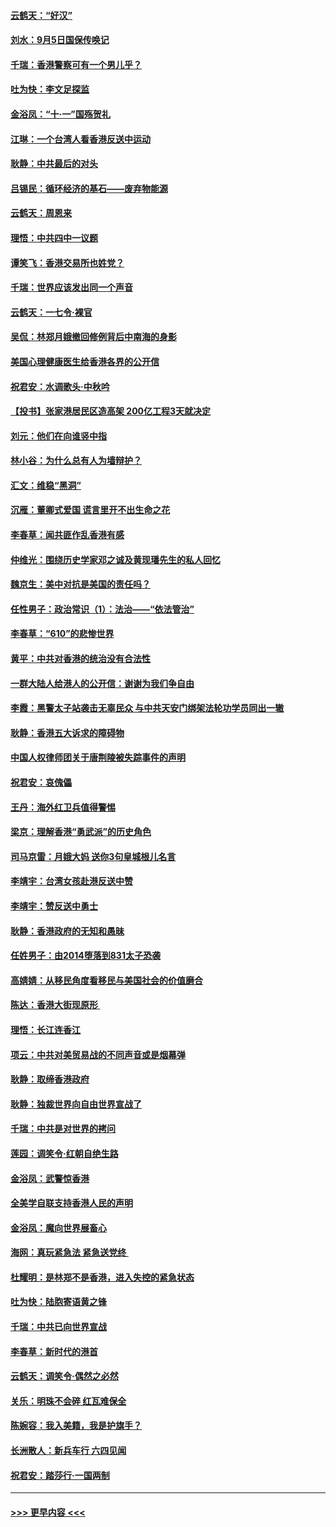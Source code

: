 #### [云鹤天：“好汉”](../pages/nsc993/n11513536.md?t=09111244) 
#### [刘水：9月5日国保传唤记](../pages/nsc993/n11513460.md?t=09111244) 
#### [千瑞：香港警察可有一个男儿乎？](../pages/nsc993/n11513109.md?t=09111244) 
#### [吐为快：李文足探监](../pages/nsc993/n11509622.md?t=09111244) 
#### [金浴凤：“十‧一”国殇贺礼](../pages/nsc993/n11509593.md?t=09111244) 
#### [江琳：一个台湾人看香港反送中运动](../pages/nsc993/n11509211.md?t=09111244) 
#### [耿静：中共最后的对头](../pages/nsc993/n11508308.md?t=09111244) 
#### [吕锡民：循环经济的基石——废弃物能源](../pages/nsc993/n11508212.md?t=09111244) 
#### [云鹤天：周恩来](../pages/nsc993/n11508055.md?t=09111244) 
#### [理悟：中共四中一议题](../pages/nsc993/n11507782.md?t=09111244) 
#### [谭笑飞：香港交易所也姓党？](../pages/nsc993/n11507753.md?t=09111244) 
#### [千瑞：世界应该发出同一个声音](../pages/nsc993/n11507290.md?t=09111244) 
#### [云鹤天：一七令‧裸官](../pages/nsc993/n11507177.md?t=09111244) 
#### [吴侃：林郑月娥撤回修例背后中南海的身影](../pages/nsc993/n11506876.md?t=09111244) 
#### [美国心理健康医生给香港各界的公开信](../pages/nsc993/n11506809.md?t=09111244) 
#### [祝君安：水调歌头‧中秋吟](../pages/nsc993/n11506758.md?t=09111244) 
#### [【投书】张家港居民区造高架 200亿工程3天就决定](../pages/nsc993/n11506682.md?t=09111244) 
#### [刘元：他们在向谁竖中指](../pages/nsc993/n11505384.md?t=09111244) 
#### [林小谷：为什么总有人为墙辩护？](../pages/nsc993/n11505226.md?t=09111244) 
#### [汇文：维稳“黑洞”](../pages/nsc993/n11504347.md?t=09111244) 
#### [沉雁：董卿式爱国 谎言里开不出生命之花](../pages/nsc993/n11503215.md?t=09111244) 
#### [李春草：闻共匪作乱香港有感](../pages/nsc993/n11503072.md?t=09111244) 
#### [仲维光：围绕历史学家邓之诚及黄现璠先生的私人回忆](../pages/nsc993/n11501330.md?t=09111244) 
#### [魏京生：美中对抗是美国的责任吗？](../pages/nsc993/n11500723.md?t=09111244) 
#### [任性男子：政治常识（1）：法治——“依法管治”](../pages/nsc993/n11500791.md?t=09111244) 
#### [李春草：“610”的悲惨世界](../pages/nsc993/n11501141.md?t=09111244) 
#### [黄平：中共对香港的统治没有合法性](../pages/nsc993/n11499473.md?t=09111244) 
#### [一群大陆人给港人的公开信：谢谢为我们争自由](../pages/nsc993/n11500402.md?t=09111244) 
#### [李霞：黑警太子站袭击无辜民众 与中共天安门绑架法轮功学员同出一辙](../pages/nsc993/n11499805.md?t=09111244) 
#### [耿静：香港五大诉求的障碍物](../pages/nsc993/n11497578.md?t=09111244) 
#### [中国人权律师团关于唐荆陵被失踪事件的声明](../pages/nsc993/n11500014.md?t=09111244) 
#### [祝君安：哀傀儡](../pages/nsc993/n11499776.md?t=09111244) 
#### [王丹：海外红卫兵值得警惕](../pages/nsc993/n11498138.md?t=09111244) 
#### [梁京：理解香港“勇武派”的历史角色](../pages/nsc993/n11498006.md?t=09111244) 
#### [司马京雷：月娥大妈  送你3句皇城根儿名言](../pages/nsc993/n11497885.md?t=09111244) 
#### [李靖宇：台湾女孩赴港反送中赞](../pages/nsc993/n11497721.md?t=09111244) 
#### [李靖宇：赞反送中勇士](../pages/nsc993/n11497452.md?t=09111244) 
#### [耿静：香港政府的无知和愚昧](../pages/nsc993/n11494238.md?t=09111244) 
#### [任姓男子：由2014堕落到831太子恐袭](../pages/nsc993/n11496683.md?t=09111244) 
#### [高婧婧：从移民角度看移民与美国社会的价值磨合](../pages/nsc993/n11495757.md?t=09111244) 
#### [陈达：香港大街现原形 ](../pages/nsc993/n11495441.md?t=09111244) 
#### [理悟：长江连香江](../pages/nsc993/n11495377.md?t=09111244) 
#### [项云：中共对美贸易战的不同声音或是烟幕弹](../pages/nsc993/n11494929.md?t=09111244) 
#### [耿静：取缔香港政府](../pages/nsc993/n11494218.md?t=09111244) 
#### [耿静：独裁世界向自由世界宣战了](../pages/nsc993/n11494190.md?t=09111244) 
#### [千瑞：中共是对世界的拷问](../pages/nsc993/n11493021.md?t=09111244) 
#### [莲园：调笑令‧红朝自绝生路](../pages/nsc993/n11493011.md?t=09111244) 
#### [金浴凤：武警惊香港](../pages/nsc993/n11492994.md?t=09111244) 
#### [全美学自联支持香港人民的声明](../pages/nsc993/n11492630.md?t=09111244) 
#### [金浴凤：魔向世界展畜心](../pages/nsc993/n11492599.md?t=09111244) 
#### [海网：真玩紧急法 紧急送党终 ](../pages/nsc993/n11492535.md?t=09111244) 
#### [杜耀明：是林郑不是香港，进入失控的紧急状态](../pages/nsc993/n11491420.md?t=09111244) 
#### [吐为快：陆胞寄语黄之锋](../pages/nsc993/n11491117.md?t=09111244) 
#### [千瑞：中共已向世界宣战](../pages/nsc993/n11490123.md?t=09111244) 
#### [李春草：新时代的港首](../pages/nsc993/n11489864.md?t=09111244) 
#### [云鹤天：调笑令·偶然之必然](../pages/nsc993/n11489701.md?t=09111244) 
#### [关乐：明珠不会碎 红瓦难保全](../pages/nsc993/n11489647.md?t=09111244) 
#### [陈婉容：我入美籍，我是护旗手？](../pages/nsc993/n11487908.md?t=09111244) 
#### [长洲散人：新兵车行 六四见闻](../pages/nsc993/n11487729.md?t=09111244) 
#### [祝君安：踏莎行‧一国两制](../pages/nsc993/n11487699.md?t=09111244) 

----
#### [ >>> 更早内容 <<< ](../indexes/nsc993-earlier.md)
